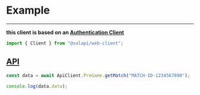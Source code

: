 # Example

---

**this client is based on an [Authentication Client](../../PACKAGE/auth/Usage.md)**

```typescript
import { Client } from "@valapi/web-client";
```

## [API](./API.md#usage)

```typescript
const data = await ApiClient.PreGame.getMatch("MATCH-ID-1234567890");

console.log(data.data);
```
